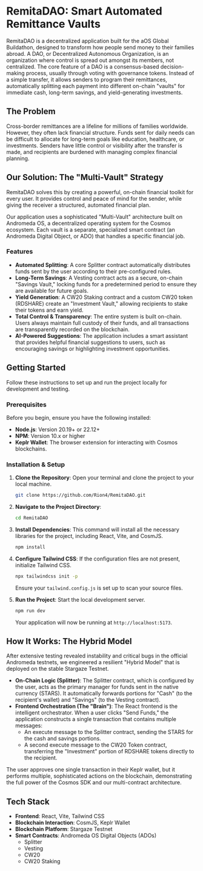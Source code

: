 # RemitaDAO: Smart Automated Remittance Vaults

RemitaDAO is a decentralized application built for the aOS Global Buildathon, designed to transform how people send money to their families abroad. A DAO, or Decentralized Autonomous Organization, is an organization where control is spread out amongst its members, not centralized. The core feature of a DAO is a consensus-based decision-making process, usually through voting with governance tokens. Instead of a simple transfer, it allows senders to program their remittances, automatically splitting each payment into different on-chain "vaults" for immediate cash, long-term savings, and yield-generating investments.

## The Problem

Cross-border remittances are a lifeline for millions of families worldwide. However, they often lack financial structure. Funds sent for daily needs can be difficult to allocate for long-term goals like education, healthcare, or investments. Senders have little control or visibility after the transfer is made, and recipients are burdened with managing complex financial planning.

## Our Solution: The "Multi-Vault" Strategy

RemitaDAO solves this by creating a powerful, on-chain financial toolkit for every user. It provides control and peace of mind for the sender, while giving the receiver a structured, automated financial plan.

Our application uses a sophisticated "Multi-Vault" architecture built on Andromeda OS, a decentralized operating system for the Cosmos ecosystem. Each vault is a separate, specialized smart contract (an Andromeda Digital Object, or ADO) that handles a specific financial job.

### Features

- **Automated Splitting**: A core Splitter contract automatically distributes funds sent by the user according to their pre-configured rules.
- **Long-Term Savings**: A Vesting contract acts as a secure, on-chain "Savings Vault," locking funds for a predetermined period to ensure they are available for future goals.
- **Yield Generation**: A CW20 Staking contract and a custom CW20 token (RDSHARE) create an "Investment Vault," allowing recipients to stake their tokens and earn yield.
- **Total Control & Transparency**: The entire system is built on-chain. Users always maintain full custody of their funds, and all transactions are transparently recorded on the blockchain.
- **AI-Powered Suggestions**: The application includes a smart assistant that provides helpful financial suggestions to users, such as encouraging savings or highlighting investment opportunities.

## Getting Started

Follow these instructions to set up and run the project locally for development and testing.

### Prerequisites

Before you begin, ensure you have the following installed:

- **Node.js**: Version 20.19+ or 22.12+
- **NPM**: Version 10.x or higher
- **Keplr Wallet**: The browser extension for interacting with Cosmos blockchains.

### Installation & Setup

1.  **Clone the Repository**:
    Open your terminal and clone the project to your local machine.

    ```bash
    git clone https://github.com/Rion4/RemitaDAO.git
    ```

2.  **Navigate to the Project Directory**:

    ```bash
    cd RemitaDAO
    ```

3.  **Install Dependencies**:
    This command will install all the necessary libraries for the project, including React, Vite, and CosmJS.

    ```bash
    npm install
    ```

4.  **Configure Tailwind CSS**:
    If the configuration files are not present, initialize Tailwind CSS.

    ```bash
    npx tailwindcss init -p
    ```

    Ensure your `tailwind.config.js` is set up to scan your source files.

5.  **Run the Project**:
    Start the local development server.

    ```bash
    npm run dev
    ```

    Your application will now be running at `http://localhost:5173`.

## How It Works: The Hybrid Model

After extensive testing revealed instability and critical bugs in the official Andromeda testnets, we engineered a resilient "Hybrid Model" that is deployed on the stable Stargaze Testnet.

- **On-Chain Logic (Splitter)**: The Splitter contract, which is configured by the user, acts as the primary manager for funds sent in the native currency (STARS). It automatically forwards portions for "Cash" (to the recipient's wallet) and "Savings" (to the Vesting contract).
- **Frontend Orchestration (The "Brain")**: The React frontend is the intelligent orchestrator. When a user clicks "Send Funds," the application constructs a single transaction that contains multiple messages:
  - An execute message to the Splitter contract, sending the STARS for the cash and savings portions.
  - A second execute message to the CW20 Token contract, transferring the "Investment" portion of RDSHARE tokens directly to the recipient.

The user approves one single transaction in their Keplr wallet, but it performs multiple, sophisticated actions on the blockchain, demonstrating the full power of the Cosmos SDK and our multi-contract architecture.

## Tech Stack

- **Frontend**: React, Vite, Tailwind CSS
- **Blockchain Interaction**: CosmJS, Keplr Wallet
- **Blockchain Platform**: Stargaze Testnet
- **Smart Contracts**: Andromeda OS Digital Objects (ADOs)
  - Splitter
  - Vesting
  - CW20
  - CW20 Staking
